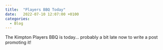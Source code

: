 ```yaml
---
title:  "Players BBQ Today"
date:   2022-07-10 12:07:00 +0100
categories:
  - Blog
---
```

The Kimpton Players BBQ is today... probably a bit late now to write a post promoting it!
